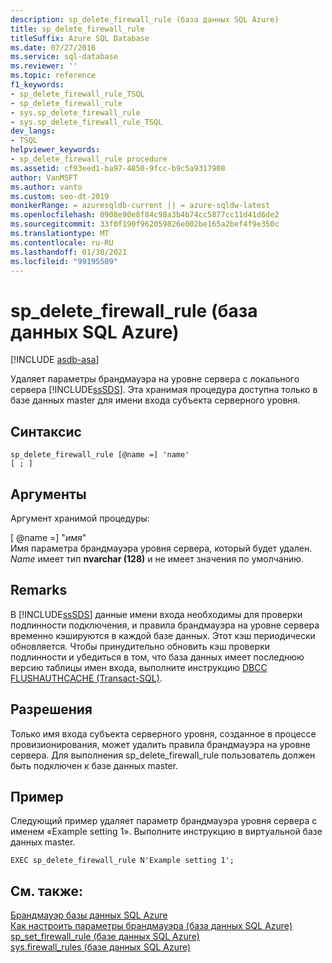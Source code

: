 ```yaml
---
description: sp_delete_firewall_rule (база данных SQL Azure)
title: sp_delete_firewall_rule
titleSuffix: Azure SQL Database
ms.date: 07/27/2016
ms.service: sql-database
ms.reviewer: ''
ms.topic: reference
f1_keywords:
- sp_delete_firewall_rule_TSQL
- sp_delete_firewall_rule
- sys.sp_delete_firewall_rule
- sys.sp_delete_firewall_rule_TSQL
dev_langs:
- TSQL
helpviewer_keywords:
- sp_delete_firewall_rule procedure
ms.assetid: cf93eed1-ba97-4850-9fcc-b9c5a9317908
author: VanMSFT
ms.author: vanto
ms.custom: seo-dt-2019
monikerRange: = azuresqldb-current || = azure-sqldw-latest
ms.openlocfilehash: 0908e90e8f84c98a3b4b74cc5877cc11d41d6de2
ms.sourcegitcommit: 33f0f190f962059826e002be165a2bef4f9e350c
ms.translationtype: MT
ms.contentlocale: ru-RU
ms.lasthandoff: 01/30/2021
ms.locfileid: "99195509"
---
```

# <a name="sp_delete_firewall_rule-azure-sql-database"></a>sp_delete_firewall_rule (база данных SQL Azure)
[!INCLUDE [asdb-asa](../../includes/applies-to-version/asdb-asa.md)]

  Удаляет параметры брандмауэра на уровне сервера с локального сервера [!INCLUDE[ssSDS](../../includes/sssds-md.md)]. Эта хранимая процедура доступна только в базе данных master для имени входа субъекта серверного уровня.  

  
## <a name="syntax"></a>Синтаксис  
  
```  
sp_delete_firewall_rule [@name =] 'name' 
[ ; ] 
```  
  
## <a name="arguments"></a>Аргументы  
 Аргумент хранимой процедуры:  
  
 [ @name =] "*имя*"  
 Имя параметра брандмауэра уровня сервера, который будет удален. *Name* имеет тип **nvarchar (128)** и не имеет значения по умолчанию.  
  
## <a name="remarks"></a>Remarks  
 В [!INCLUDE[ssSDS](../../includes/sssds-md.md)] данные имени входа необходимы для проверки подлинности подключения, и правила брандмауэра на уровне сервера временно кэшируются в каждой базе данных. Этот кэш периодически обновляется. Чтобы принудительно обновить кэш проверки подлинности и убедиться в том, что база данных имеет последнюю версию таблицы имен входа, выполните инструкцию [DBCC FLUSHAUTHCACHE (Transact-SQL)](../../t-sql/database-console-commands/dbcc-flushauthcache-transact-sql.md).  
  
## <a name="permissions"></a>Разрешения  
 Только имя входа субъекта серверного уровня, созданное в процессе провизионирования, может удалить правила брандмауэра на уровне сервера. Для выполнения sp_delete_firewall_rule пользователь должен быть подключен к базе данных master.  
  
## <a name="example"></a>Пример  
 Следующий пример удаляет параметр брандмауэра уровня сервера с именем «Example setting 1». Выполните инструкцию в виртуальной базе данных master.  
  
```   
EXEC sp_delete_firewall_rule N'Example setting 1';   
```  
  
## <a name="see-also"></a>См. также:  
 [Брандмауэр базы данных SQL Azure](/azure/azure-sql/database/firewall-configure)   
 [Как настроить параметры брандмауэра (база данных SQL Azure)](/azure/azure-sql/database/firewall-configure)   
 [sp_set_firewall_rule &#40;базе данных SQL Azure&#41;](../../relational-databases/system-stored-procedures/sp-set-firewall-rule-azure-sql-database.md)   
 [sys.firewall_rules &#40;базе данных SQL Azure&#41;](../../relational-databases/system-catalog-views/sys-firewall-rules-azure-sql-database.md)  
  
